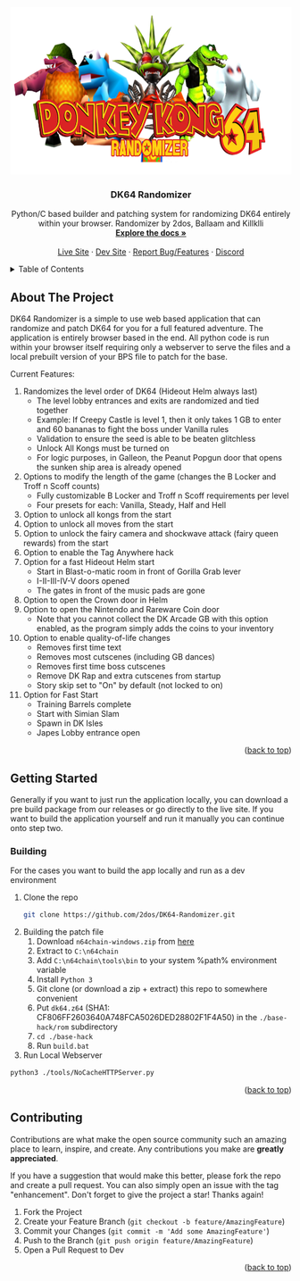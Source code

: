 <div id="top"></div>
<br />
<div align="center">
  <a href="https://github.com/2dos/DK64-Randomizer">
    <img src="static/img/logo.png" alt="Logo" width="650" height="300">
  </a>

  <h3 align="center">DK64 Randomizer</h3>

  <p align="center">
    Python/C based builder and patching system for randomizing DK64 entirely within your browser.
    Randomizer by 2dos, Ballaam and Killklli
    <br />
    <a href="https://github.com/2dos/DK64-Randomizer/wiki"><strong>Explore the docs »</strong></a>
    <br />
    <br />
    <a href="https://dk64randomizer.com/">Live Site</a>
    ·
    <a href="https://dev.dk64randomizer.com/">Dev Site</a>
    ·
    <a href="https://github.com/2dos/DK64-Randomizer/issues">Report Bug/Features</a>
    ·
    <a href="https://discord.dk64randomizer.com">Discord</a>
  </p>
</div>

<details>
  <summary>Table of Contents</summary>
  <ol>
    <li>
      <a href="#about-the-project">About The Project</a>
    </li>
    <li>
      <a href="#getting-started">Getting Started</a>
      <ul>
        <li><a href="#building">Building</a></li>
      </ul>
    </li>
    <li><a href="#contributing">Contributing</a></li>
  </ol>
</details>

## About The Project

DK64 Randomizer is a simple to use web based application that can randomize and patch DK64 for you for a full featured adventure.
The application is entirely browser based in the end. All python code is run within your browser itself requiring only a webserver to serve the files and a local prebuilt version of your BPS file to patch for the base.

Current Features:

1. Randomizes the level order of DK64 (Hideout Helm always last)
      - The level lobby entrances and exits are randomized and tied together
      - Example: If Creepy Castle is level 1, then it only takes 1 GB to enter and 60 bananas to fight the boss under Vanilla rules
      - Validation to ensure the seed is able to be beaten glitchless
      - Unlock All Kongs must be turned on 
      - For logic purposes, in Galleon, the Peanut Popgun door that opens the sunken ship area is already opened
2. Options to modify the length of the game (changes the B Locker and Troff n Scoff counts)
      - Fully customizable B Locker and Troff n Scoff requirements per level
      - Four presets for each: Vanilla, Steady, Half and Hell
3. Option to unlock all kongs from the start
4. Option to unlock all moves from the start
5. Option to unlock the fairy camera and shockwave attack (fairy queen rewards) from the start
6. Option to enable the Tag Anywhere hack
7. Option for a fast Hideout Helm start
      - Start in Blast-o-matic room in front of Gorilla Grab lever
      - I-II-III-IV-V doors opened
      - The gates in front of the music pads are gone
8. Option to open the Crown door in Helm
9. Option to open the Nintendo and Rareware Coin door
      - Note that you cannot collect the DK Arcade GB with this option enabled, as the program simply adds the coins to your inventory
10. Option to enable quality-of-life changes
      - Removes first time text
      - Removes most cutscenes (including GB dances)
      - Removes first time boss cutscenes
      - Remove DK Rap and extra cutscenes from startup
      - Story skip set to "On" by default (not locked to on)
11. Option for Fast Start
      - Training Barrels complete
      - Start with Simian Slam
      - Spawn in DK Isles
      - Japes Lobby entrance open


<p align="right">(<a href="#top">back to top</a>)</p>

## Getting Started

Generally if you want to just run the application locally, you can download a pre build package from our releases or go directly to the live site.
If you want to build the application yourself and run it manually you can continue onto step two.


### Building

For the cases you want to build the app locally and run as a dev environment

1. Clone the repo
   ```sh
   git clone https://github.com/2dos/DK64-Randomizer.git
   ```
2. Building the patch file
   1. Download ```n64chain-windows.zip``` from [here](https://github.com/tj90241/n64chain/releases/tag/9.1.0)
   2. Extract to ```C:\n64chain```
   3. Add ```C:\n64chain\tools\bin``` to your system %path% environment variable
   4. Install ```Python 3```
   5. Git clone (or download a zip + extract) this repo to somewhere convenient
   6. Put ```dk64.z64``` (SHA1: CF806FF2603640A748FCA5026DED28802F1F4A50) in the ```./base-hack/rom``` subdirectory
   7. `cd ./base-hack`
   8. Run ```build.bat```
3.  Run Local Webserver
   ```sh
   python3 ./tools/NoCacheHTTPServer.py
   ```

<p align="right">(<a href="#top">back to top</a>)</p>


## Contributing

Contributions are what make the open source community such an amazing place to learn, inspire, and create. Any contributions you make are **greatly appreciated**.

If you have a suggestion that would make this better, please fork the repo and create a pull request. You can also simply open an issue with the tag "enhancement".
Don't forget to give the project a star! Thanks again!

1. Fork the Project
2. Create your Feature Branch (`git checkout -b feature/AmazingFeature`)
3. Commit your Changes (`git commit -m 'Add some AmazingFeature'`)
4. Push to the Branch (`git push origin feature/AmazingFeature`)
5. Open a Pull Request to Dev

<p align="right">(<a href="#top">back to top</a>)</p>
